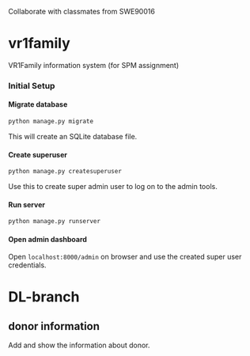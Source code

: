 Collaborate with classmates from SWE90016

# vr1family
VR1Family information system (for SPM assignment)

### Initial Setup

#### Migrate database
```sh
python manage.py migrate
```
This will create an SQLite database file.


#### Create superuser
```sh
python manage.py createsuperuser
```
Use this to create super admin user to log on to the admin tools.


#### Run server
```sh
python manage.py runserver
```

#### Open admin dashboard
Open `localhost:8000/admin` on browser and use the created super user credentials.


# DL-branch
## donor information
Add and show the information about donor.
